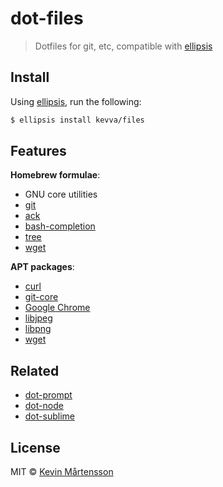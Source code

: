 # dot-files

> Dotfiles for git, etc, compatible with [ellipsis](https://github.com/ellipsis/ellipsis)


## Install

Using [ellipsis](https://github.com/ellipsis/ellipsis), run the following:

```sh
$ ellipsis install kevva/files
```


## Features

**Homebrew formulae**:

* GNU core utilities
* [git](http://git-scm.com/)
* [ack](http://betterthangrep.com/)
* [bash-completion](http://bash-completion.alioth.debian.org/)
* [tree](http://mama.indstate.edu/users/ice/tree/)
* [wget](http://www.gnu.org/software/wget/)

**APT packages**:

* [curl](http://curl.haxx.se/)
* [git-core](http://git-scm.com/)
* [Google Chrome](http://google.com/chrome/browser/)
* [libjpeg](http://libjpeg.sourceforge.net)
* [libpng](http://www.libpng.org/pub/png/libpng.html)
* [wget](http://www.gnu.org/software/wget/)


## Related

* [dot-prompt](https://github.com/kevva/dot-prompt)
* [dot-node](https://github.com/kevva/dot-node)
* [dot-sublime](https://github.com/kevva/dot-sublime)


## License

MIT © [Kevin Mårtensson](https://github.com/kevva)
